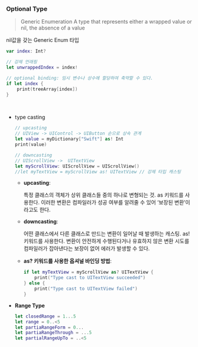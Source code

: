 ### Optional **Type**

> Generic Enumeration
A type that represents either a wrapped value or nil, the absence of a value
> 

nil값을 갖는 Generic Enum 타입

```swift
var index: Int?

// 강제 언래핑
let unwrappedIndex = index!

// optional binding: 임시 변수나 상수에 할당하여 축약할 수 있다.
if let index {
    print(treeArray[index])
}
```

</br>

- type casting
    
    ```swift
    // upcasting
    // UIView -> UIControl -> UIButton 순으로 상속 관계
    let value = myDictionary["Swift"] as! Int
    print(value)
    
    // downcasting
    // UIScrollView ->  UITextView
    let myScrollView: UIScrollView = UIScrollView()
    //let myTextView = myScrollView as! UITextView // 강제 타입 캐스팅
    ```
    
    - **upcasting**:
        
        특정 클래스의 객체가 상위 클래스들 중의 하나로 변형되는 것. as 키워드를 사용한다. 이러한 변환은 컴파일러가 성공 여부를 알려줄 수 있어 ‘보장된 변환’이라고도 한다.
        
    - **downcasting**:
        
        어떤 클래스에서 다른 클래스로 만드는 변환이 일어날 때 발생하는 캐스팅. as! 키워드를 사용한다. 변환이 안전하게 수행된다거나 유효하지 않은 변환 시도를 컴파일러가 잡아낸다는 보장이 없어 에러가 발생할 수 있다.
        
    - **as? 키워드를 사용한 옵셔널 바인딩 방법**:
        
        ```swift
        if let myTextView = myScrollView as? UITextView {
        	print("Type cast to UITextView succeeded")
        } else {
        	print("Type cast to UITextView failed")
        }
        ```
        
- **Range Type**
    
    ```swift
    let closedRange = 1...5
    let range = 0..<5
    let partiaRangeForm = 0...
    let partiaRangeThrough = ...5
    let partialRangeUpTo = ..<5
    ```
